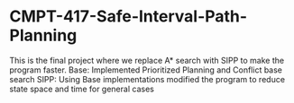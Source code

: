 # CMPT-417-Safe-Interval-Path-Planning
This is the final project where we replace A* search with SIPP to make the program faster. 
Base: Implemented  Prioritized Planning and Conflict base search 
SIPP: Using Base implementations modified the program to reduce state space and time for general cases
